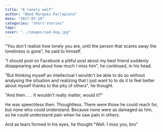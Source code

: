 ```yaml
---
title: "A lonely wolf"
author: "Obed Marquez Parlapiano"
date: "2017-07-19"
categories: "short-stories"
tags:
cover: "../images/sad-dog.jpg"
---
```


"You don't realize how lonely you are, until the person that scares away the loneliness is gone", he said to himself.

"I should post on Facebook a pitiful post about my best friend suddenly disappearing and about how much I miss him", he continued, in his head.

"But thinking myself an intellectual I wouldn't be able to do so without analysing the situation and realizing that I just want to to do it to feel better about myself thanks to the pity of others", he thought.

"And then . . . It wouldn't really matter, would it?"

He was speechless then. Thoughtless. There were those he could reach for, but none who could understand. Because none were as damaged as him, so he could understand pain when he saw pain in others.

And as tears formed in his eyes, he thought "Well. I miss you, bro"
